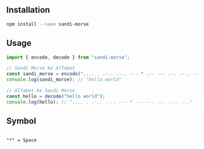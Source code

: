 ## Installation

```sh
npm install --save sandi-morse
```

## Usage

```js
import { encode, decode } from "sandi-morse";

// Sandi Morse ke Alfabet
const sandi_morse = encode(".... . .-.. .-.. --- * .-- --- .-. .-.. -..");
console.log(sandi_morse); // "hello world"

// Alfabet ke Sandi Morse
const hello = decode("hello world");
console.log(hello); // ".... . .-.. .-.. --- * .-- --- .-. .-.. -.."
```

## Symbol

```

"*" = Space

```
